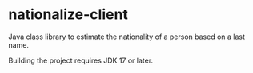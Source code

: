 nationalize-client
==================

Java class library to estimate the nationality of a person based on a last name.


Building the project requires JDK 17 or later.

